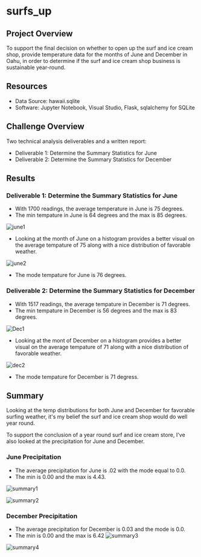 # surfs_up

## Project Overview
To support the final decision on whether to open up the surf and ice cream shop, provide temperature data for the months of June and December in Oahu, in order to determine if the surf and ice cream shop business is sustainable year-round.

## Resources
- Data Source: hawaii.sqlite
- Software: Jupyter Notebook, Visual Studio, Flask, sqlalchemy for SQLite

## Challenge Overview
Two technical analysis deliverables and a written report:
- Deliverable 1: Determine the Summary Statistics for June
- Deliverable 2: Determine the Summary Statistics for December

## Results

### Deliverable 1: Determine the Summary Statistics for June
- With 1700 readings, the average temperature in June is 75 degrees. 
- The min tempature in June is 64 degrees and the max is 85 degrees. 

![june1](https://user-images.githubusercontent.com/87085239/173212050-d21e1c9a-63f0-4914-964e-d7a19c43609d.png)

- Looking at the month of June on a histogram provides a better visual on the average tempature of 75 along with a nice distribution of favorable weather. 

![june2](https://user-images.githubusercontent.com/87085239/173212059-eaa6e23e-4093-4ced-8278-d31bc951af01.png)

- The mode tempature for June is 76 degrees.


### Deliverable 2: Determine the Summary Statistics for December
- With 1517 readings, the average tempature in December is 71 degrees. 
- The min tempature in December is 56 degrees and the max is 83 degrees.

![Dec1](https://user-images.githubusercontent.com/87085239/173212067-05bbd3f3-113f-4f87-9a7a-90e438f9c543.png)

- Looking at the mont of December on a histogram provides a better visual on the average tempature of 71 along with a nice distribution of favorable weather. 

![dec2](https://user-images.githubusercontent.com/87085239/173212071-3e824dab-3dc4-4bd5-b3d4-f2760b8afe25.png)

- The mode tempature for December is 71 degress. 

## Summary

Looking at the temp distributions for both June and December for favorable surfing weather, it's my belief the surf and ice cream shop would do well year round. 

To support the conclusion of a year round surf and ice cream store, I've also looked at the precipitation for June and December. 
### June Precipitation
- The average precipitation for June is .02 with the mode equal to 0.0.
- The min is 0.00 and the max is 4.43.


![summary1](https://user-images.githubusercontent.com/87085239/173212217-0d28efdd-7010-4983-8c7f-7e5648cde903.png)

![summary2](https://user-images.githubusercontent.com/87085239/173212101-e4341dca-b42e-4844-b4c8-ed06da432372.png)

### December Precipitation
- The average precipitation for December is 0.03 and the mode is 0.0.
- The min is 0.00 and the max is 6.42
![summary3](https://user-images.githubusercontent.com/87085239/173212112-732ffe87-911d-43a4-8218-851f9bf403b8.png)

![summary4](https://user-images.githubusercontent.com/87085239/173212114-311ae783-4835-435f-92d7-fb6c4be6ac0a.png)



